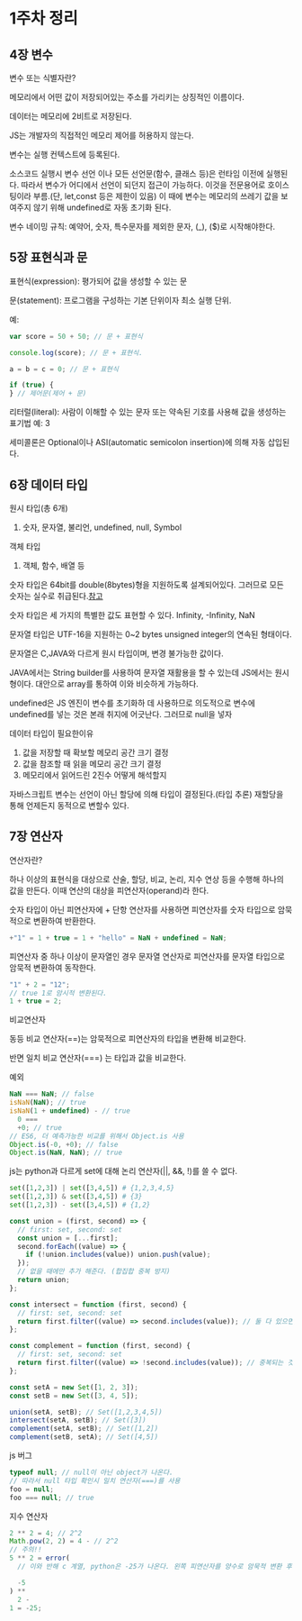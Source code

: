 # 1주차 정리

## 4장 변수

변수 또는 식별자란?

메모리에서 어떤 값이 저장되어있는 주소를 가리키는 상징적인 이름이다.

데이터는 메모리에 2비트로 저장된다.

JS는 개발자의 직접적인 메모리 제어를 허용하지 않는다.

변수는 실행 컨텍스트에 등록된다.

소스코드 실행시 변수 선언 이나 모든 선언문(함수, 클래스 등)은 런타임 이전에 실행된다. 따라서 변수가 어디에서 선언이 되던지 접근이 가능하다. 이것을 전문용어로 호이스팅이라 부름.(단, let,const 등은 제한이 있음) 이 때에 변수는 메모리의 쓰레기 값을 보여주지 않기 위해 undefined로 자동 초기화 된다.

변수 네이밍 규칙: 예약어, 숫자, 특수문자를 제외한 문자, (\_), ($)로 시작해야한다.

## 5장 표현식과 문

표현식(expression): 평가되어 값을 생성할 수 있는 문

문(statement): 프로그램을 구성하는 기본 단위이자 최소 실행 단위.

예:

```js
var score = 50 + 50; // 문 + 표현식

console.log(score); // 문 + 표현식.

a = b = c = 0; // 문 + 표현식

if (true) {
} // 제어문(제어 + 문)
```

리터럴(literal): 사람이 이해할 수 있는 문자 또는 약속된 기호를 사용해 값을 생성하는 표기법 예: 3

세미콜론은 Optional이나 ASI(automatic semicolon insertion)에 의해 자동 삽입된다.

## 6장 데이터 타입

원시 타입(총 6개)

1. 숫자, 문자열, 불리언, undefined, null, Symbol

객체 타입

1. 객체, 함수, 배열 등

숫자 타입은 64bit를 double(8bytes)형을 지원하도록 설계되어있다. 그러므로 모든 숫자는 실수로 취급된다.[참고](https://262.ecma-international.org/5.1/#sec-8)

숫자 타입은 세 가지의 특별한 값도 표현할 수 있다.
Infinity, -Infinity, NaN

문자열 타입은 UTF-16을 지원하는 0~2 bytes unsigned integer의 연속된 형태이다.

문자열은 C,JAVA와 다르게 원시 타입이며, 변경 불가능한 값이다.

JAVA에서는 String builder를 사용하여 문자열 재활용을 할 수 있는데 JS에서는 원시형이다. 대안으로 array를 통하여 이와 비슷하게 가능하다.

undefined은 JS 엔진이 변수를 초기화하 데 사용하므로 의도적으로 변수에 undefined를 넣는 것은 본래 취지에 어긋난다. 그러므로 null을 넣자

데이터 타입이 필요한이유

1. 값을 저장할 때 확보할 메모리 공간 크기 결정
2. 값을 참조할 때 읽을 메모리 공간 크기 결정
3. 메모리에서 읽어드린 2진수 어떻게 해석할지

자바스크립트 변수는 선언이 아닌 할당에 의해 타입이 결정된다.(타입 추론) 재할당을 통해 언제든지 동적으로 변할수 있다.

## 7장 연산자

연산자란?

하나 이상의 표현식을 대상으로 산술, 할당, 비교, 논리, 지수 연상 등을 수행해 하나의 값을 만든다. 이때 연산의 대상을 피연산자(operand)라 한다.

숫자 타입이 아닌 피연산자에 + 단항 연산자를 사용하면 피연산자를 숫자 타입으로 암묵적으로 변환하여 반환한다.

```js
+"1" = 1 + true = 1 + "hello" = NaN + undefined = NaN;
```

피연산자 중 하나 이상이 문자열인 경우 문자열 연산자로 피연산자를 문자열 타입으로 암묵적 변환하여 동작한다.

```js
"1" + 2 = "12";
// true 1로 암시적 변환된다.
1 + true = 2;
```

비교연산자

동등 비교 연산자(==)는 암묵적으로 피연산자의 타입을 변환해 비교한다.

반면 일치 비교 연산자(===) 는 타입과 값을 비교한다.

예외

```js
NaN === NaN; // false
isNaN(NaN); // true
isNaN(1 + undefined) - // true
  0 ===
  +0; // true
// ES6, 더 예측가능한 비교를 위해서 Object.is 사용
Object.is(-0, +0); // false
Object.is(NaN, NaN); // true
```

js는 python과 다르게 set에 대해 논리 연산자(||, &&, !)를 쓸 수 없다.

```py
set([1,2,3]) | set([3,4,5]) # {1,2,3,4,5}
set([1,2,3]) & set([3,4,5]) # {3}
set([1,2,3]) - set([3,4,5]) # {1,2}
```

```js
const union = (first, second) => {
  // first: set, second: set
  const union = [...first];
  second.forEach((value) => {
    if (!union.includes(value)) union.push(value);
  });
  // 없을 때에만 추가 해준다. (합집합 중복 방지)
  return union;
};

const intersect = function (first, second) {
  // first: set, second: set
  return first.filter((value) => second.includes(value)); // 둘 다 있으면 교집합
};

const complement = function (first, second) {
  // first: set, second: set
  return first.filter((value) => !second.includes(value)); // 중복되는 것 제거하면 차집합
};

const setA = new Set([1, 2, 3]);
const setB = new Set([3, 4, 5]);

union(setA, setB); // Set([1,2,3,4,5])
intersect(setA, setB); // Set([3])
complement(setA, setB); // Set([1,2])
complement(setB, setA); // Set([4,5])
```

js 버그

```js
typeof null; // null이 아닌 object가 나온다.
// 따라서 null 타입 확인시 일치 연산자(===)를 사용
foo = null;
foo === null; // true
```

지수 연산자

```js
2 ** 2 = 4; // 2^2
Math.pow(2, 2) = 4 - // 2^2
// 주의!!
5 ** 2 = error(
  // 이와 반해 c 계열, python은 -25가 나온다. 왼쪽 피연산자를 양수로 암묵적 변환 후 5^2 계산, 음수를 입혀준다. 아래의 방법으로 해야 잘 나온다.

  -5
) **
  2 -
1 = -25;
```

